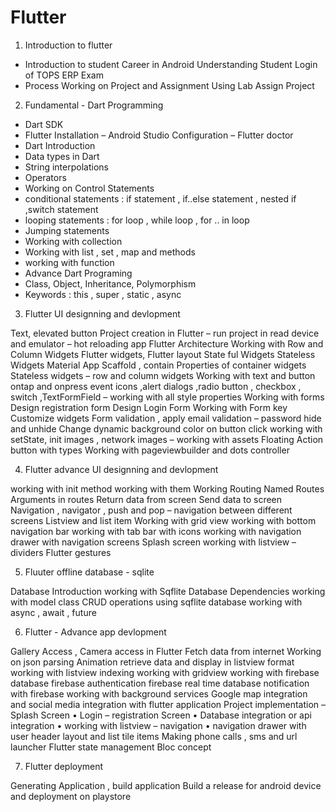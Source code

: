 # Flutter

1. Introduction to flutter
- Introduction to student Career in Android Understanding Student Login of TOPS ERP Exam
- Process Working on Project and Assignment Using Lab Assign Project

2. Fundamental - Dart Programming
- Dart SDK
- Flutter Installation – Android Studio Configuration – Flutter doctor
- Dart Introduction
- Data types in Dart
- String interpolations
- Operators
- Working on Control Statements
- conditional statements : if statement , if..else statement , nested if ,switch statement
- looping statements : for loop , while loop , for .. in loop
- Jumping statements
- Working with collection
- Working with list , set , map and methods
- working with function
- Advance Dart Programing
- Class, Object, Inheritance, Polymorphism
- Keywords : this , super , static , async
  
3. Flutter UI designning and devlopment
   
Text, elevated button
Project creation in Flutter – run project in read device and emulator – hot reloading app
Flutter Architecture
Working with Row and Column Widgets
Flutter widgets, Flutter layout
State ful Widgets
Stateless Widgets
Material App
Scaffold , contain
Properties of container widgets
Stateless widgets – row and column widgets
Working with text and button ontap and onpress event
icons ,alert dialogs ,radio button , checkbox , switch ,TextFormField – working with all style
properties
Working with forms
Design registration form
Design Login Form
Working with Form key
Customize widgets
Form validation , apply email validation – password hide and unhide
Change dynamic background color on button click
working with setState, init
images , network images – working with assets
Floating Action button with types
Working with pageviewbuilder and dots controller       

4. Flutter advance UI designning and devlopment
   
working with init method
working with them
Working Routing
Named Routes
Arguments in routes
Return data from screen
Send data to screen
Navigation , navigator , push and pop – navigation between different screens
Listview and list item
Working with grid view
working with bottom navigation bar
working with tab bar with icons
working with navigation drawer with navigation screens
Splash screen
working with listview – dividers
Flutter gestures

5. Fluuter offline database - sqlite

Database Introduction
working with Sqflite Database
Dependencies
working with model class
CRUD operations using sqflite database
working with async , await , future

6. Flutter - Advance app devlopment

Gallery Access , Camera access in Flutter
Fetch data from internet
Working on json parsing
Animation
retrieve data and display in listview format
working with listview indexing
working with gridview
working with firebase database
firebase authentication
firebase real time database
notification with firebase
working with background services
Google map integration and social media integration with flutter application
Project implementation – Splash Screen • Login – registration Screen • Database
integration or api integration • working with listview – navigation • navigation drawer with user header layout and list tile items
Making phone calls , sms and url launcher
Flutter state management
Bloc concept

7. Flutter deployment

Generating Application , build application
Build a release for android device and deployment on playstore
                               
                                    
